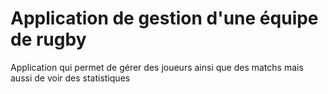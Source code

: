 # Application de gestion d'une équipe de rugby
Application qui permet de gérer des joueurs ainsi que des matchs mais aussi de voir des statistiques 
